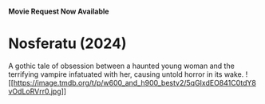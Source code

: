 #### Movie Request Now Available
# Nosferatu (2024)
A gothic tale of obsession between a haunted young woman and the terrifying vampire infatuated with her, causing untold horror in its wake.
![[https://image.tmdb.org/t/p/w600_and_h900_bestv2/5qGIxdEO841C0tdY8vOdLoRVrr0.jpg]]